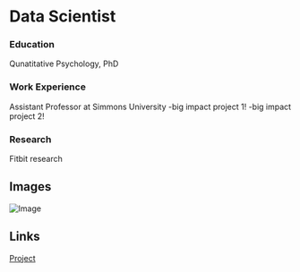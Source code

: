 # Data Scientist

### Education
Qunatitative Psychology, PhD

### Work Experience
Assistant Professor at Simmons University
-big impact project 1!
-big impact project 2!

### Research
Fitbit research

## Images
![Image](/assests/img/Simmons_Logo.png)

## Links
[Project](https://github.com/trichtil/Project1/tree/main)
